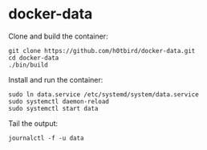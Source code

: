 # docker-data

Clone and build the container:
```
git clone https://github.com/h0tbird/docker-data.git
cd docker-data
./bin/build
```

Install and run the container:
```
sudo ln data.service /etc/systemd/system/data.service
sudo systemctl daemon-reload
sudo systemctl start data
```

Tail the output:
```
journalctl -f -u data
```
